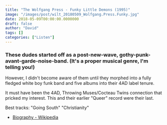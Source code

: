 ```yaml
---
title: "The Wolfgang Press - Funky Little Demons (1995)"
image: "/images/post/wilt_20180509_Wolfgang.Press.Funky.jpg"
date: 2018-05-09T00:00:00.0000000
draft: false
author: "David"
tags: []
categories: ["Listen"]
---
```

### These dudes started off as a post-new-wave, gothy-punk-avant-garde-noise-band. (It's a proper musical genre, I'm telling you!)  
  
However, I didn't become aware of them until they morphed into a fully fledged white boy funk band and five albums into their 4AD label tenure.   
  
It must have been the 4AD, Throwing Muses/Cocteau Twins connection that pricked my interest. This and their earlier "Queer" record were their last.

 Best tracks: "Going South" "Christianity" 

-  [Biography - Wikipedia](https://en.wikipedia.org/wiki/The_Wolfgang_Press)